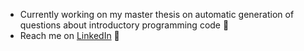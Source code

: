- Currently working on my master thesis on automatic generation of questions about introductory programming code 📝
- Reach me on [LinkedIn](https://www.linkedin.com/in/tiagomartinhos/) 👔

<!--
**tiago-martinho/tiago-martinho** is a ✨ _special_ ✨ repository because its `README.md` (this file) appears on your GitHub profile.

Here are some ideas to get you started:

- 🔭 I’m currently working on ...
- 🌱 I’m currently learning ...
- 👯 I’m looking to collaborate on ...
- 🤔 I’m looking for help with ...
- 💬 Ask me about ...
- 📫 How to reach me: ...
- 😄 Pronouns: ...
- ⚡ Fun fact: ...
-->
